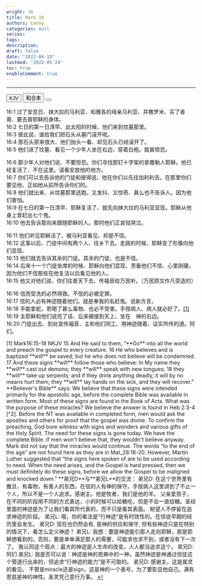 ```yaml
---
wright: 16
title: Mark 16
authors: Lenny
categories: null
series:
tags: 
description: 
draft: false
date: "2022-04-19"
lastmod: "2022-05-24"
toc: true
enableComment: true 
---
```


<!--more-->

<!--more-->
---

<!-- Tab links -->

<div class="tab">
  <button class="tablinks active" onclick="tablabel(event, 'english')">KJV</button>
  <button class="tablinks" onclick="tablabel(event, 'chinese')">和合本</button>
  <button class="tablinks" onclick="tablabel(event, 'verse1')"></button>
</div>

<!-- Tab content -->
<div id="english" class="tabcontent" style="display:block">


</div>

<div id="chinese" class="tabcontent">


</div>

<div id="verse1" class="tabcontent">

16:1 过了安息日、抹大拉的马利亚、和雅各的母亲马利亚、并撒罗米、买了香膏、要去膏耶稣的身体。  
16:2 七日的第一日清早、出太阳的时候、他们来到坟墓那里。  
16:3 彼此说、谁给我们把石头从墓门滚开呢。  
16:4 那石头原来很大、他们抬头一看、却见石头已经滚开了。  
16:5 他们进了坟墓、看见一个少年人坐在右边、穿着白袍。就甚惊恐。  

16:6 那少年人对他们说、不要惊恐。你们寻找那钉十字架的拿撒勒人耶稣。他已经复活了、不在这里。请看安放他的地方。  
16:7 你们可以去告诉他的门徒和彼得说、他在你们以先往加利利去。在那里你们要见他、正如他从前所告诉你们的。  
16:8 他们就出来、从坟墓那里逃跑。又发抖、又惊奇、甚么也不告诉人。因为他们害怕。  
16:9 在七日的第一日清早、耶稣复活了、就先向抹大拉的马利亚显现。耶稣从他身上曾赶出七个鬼。  
16:10 他去告诉那向来跟随耶稣的人。那时他们正哀恸哭泣。  

16:11 他们听见耶稣活了、被马利亚看见、却是不信。  
16:12 这事以后、门徒中间有两个人、往乡下去。走路的时候、耶稣变了形像向他们显现、  
16:13 他们就去告诉其余的门徒。其余的门徒、也是不信。  
16:14 后来十一个门徒坐席的时候、耶稣向他们显现、责备他们不信、心里刚硬。因为他们不信那些在他复活以后看见他的人。  
16:15 他又对他们说、你们往普天下去、传福音给万民听。〔万民原文作凡受造的〕

16:16 信而受洗的必然得救。不信的必被定罪。  
16:17 信的人必有神迹随着他们。就是奉我的名赶鬼。说新方言。  
16:18 手能拿蛇。若喝了甚么毒物、也必不受害。手按病人、病人就必好了。<a id="1_ref" href = "#1">[1]</a>  
16:19 主耶稣和他们说完了话、后来被接到天上、坐在　神的右边。  
16:20 门徒出去、到处宣传福音、主和他们同工、用神迹随着、证实所传的道。阿们。  


<p id="1">[1] 
‪Mark‬16:15-18 NKJV 
15 And He said to them, “**Go** into all the world and preach the gospel to every creature.  
16 He who believes and is baptized **will** be saved; but he who does not believe will be condemned.  
17 And these signs **will** follow those who believe: In My name they **will** cast out demons; they **will** speak with new tongues;  
18 they **will** take up serpents; and if they drink anything deadly, it will by no means hurt them; they **will** lay hands on the sick, and they will recover.”  
**Believer's Bible** says:  
We believe that these signs were intended primarily for the apostolic age, before the complete Bible was available in written form. Most of these signs are found in the Book of Acts.  
What was the purpose of these miracles? We believe the answer is found in Heb 2:3-4 [^2]. Before the NT was available in completed form, men would ask the apostles and others for proof that the gospel was divine. To confirm the preaching, God bore witness with signs and wonders and various gifts of the Holy Spirit.  
The need for these signs is gone today. We have the complete Bible. If men won't believe that, they wouldn't believe anyway. Mark did not say that the miracles would continue. The words “to the end of the age” are not found here as they are in Mat_28:18-20.  
However, Martin Luther suggested that “the signs here spoken of are to be used according to need. When the need arises, and the Gospel is hard pressed, then we must definitely do these signs, before we allow the Gospel to be maligned and knocked down.”  
**弟兄D**与**弟兄L**的交流：  
弟兄D: 在这个世界里有撒旦，有毒物，有害人的东西，在信的人有神的保守。手按病人这里讲到了不止一个人，所以不是一个人追求。感谢主。他是牧者，我们是他的羊。  
父亲爱孩子，在不同的阶段用不同的方式表达，小的时候可以给糖吃，但是不会一直给糖。圣经里面的神迹是为了让我们看其所代表的，而不只是看其表面。  
盼望人不停留在追求神迹的阶段。  
弟兄L: 哦，你的看法是“行神迹”是有时效性的。在信徒早期的经历里会发生。  
弟兄D: 现在也仍然会有, 是神的供应和保守, 但有些神迹只是在特别的情况下，看怎么定义神迹？  
弟兄L: 我想：要是神迹能引那人走向耶稣，那是耶稣想看到的。否则，要是单单满足那人的需要，可能求也求不到，或者没有下一次了。  
我认同这个观点：最大的神迹是人生命的改变。人人都当追求这个。  
弟兄D: 阿们
弟兄L: 我是否可以说：神迹是神的恩典中的一种。虽然神迹是神通过信徒这个管道行出来的，但追求“行神迹的能力”是不可取的。
弟兄D: 感谢主，这是属灵的看见。  
不管是miracle还是sign，这是神的一个表号，为了要彰显他自己。满有恩慈是神的神性。圣灵凭己意行万事。  
<a href="#1_ref">&#8617;</a></p>

[^2]: ‪Hebrews‬2:2-4 NKJV
2 For if the word spoken through angels proved steadfast, and every transgression and disobedience received a just reward,   
3 how shall we escape if we neglect so great a salvation, which at the first began to be spoken by the Lord, and was confirmed to us by those who heard Him,  
4 God also bearing witness both with signs and wonders, with various miracles, and gifts of the Holy Spirit, according to His own will?  

</div>


